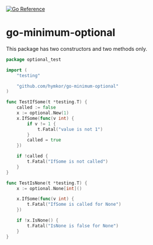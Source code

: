 [![Go Reference](https://pkg.go.dev/badge/github.com/hymkor/go-minimum-optional.svg)](https://pkg.go.dev/github.com/hymkor/go-minimum-optional)

go-minimum-optional
===================

This package has two constructors and two methods only.

```main_test.go
package optional_test

import (
    "testing"

    "github.com/hymkor/go-minimum-optional"
)

func TestIfSome(t *testing.T) {
    called := false
    x := optional.New(1)
    x.IfSome(func(v int) {
        if v != 1 {
            t.Fatal("value is not 1")
        }
        called = true
    })

    if !called {
        t.Fatal("IfSome is not called")
    }
}

func TestIsNone(t *testing.T) {
    x := optional.None[int]()

    x.IfSome(func(v int) {
        t.Fatal("IfSome is called for None")
    })

    if !x.IsNone() {
        t.Fatal("IsNone is false for None")
    }
}
```

